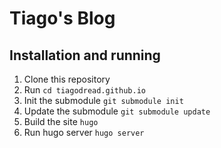 # Tiago's Blog

## Installation and running

1. Clone this repository
2. Run `cd tiagodread.github.io`
3. Init the submodule `git submodule init`
4. Update the submodule `git submodule update`
5. Build the site `hugo`
6. Run hugo server `hugo server`
